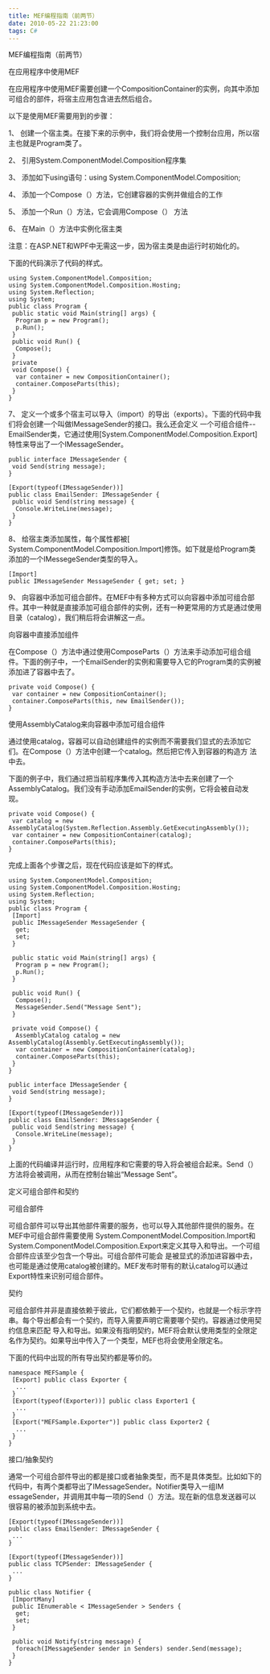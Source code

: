 ```yaml
---
title: MEF编程指南（前两节）
date: 2010-05-22 21:23:00
tags: C#
---
```


MEF编程指南（前两节）

在应用程序中使用MEF

在应用程序中使用MEF需要创建一个CompositionContainer的实例，向其中添加可组合的部件，将宿主应用包含进去然后组合。

以下是使用MEF需要用到的步骤：

1、  创建一个宿主类。在接下来的示例中，我们将会使用一个控制台应用，所以宿主也就是Program类了。

2、  引用System.ComponentModel.Composition程序集

3、  添加如下using语句：using System.ComponentModel.Composition;

4、  添加一个Compose（）方法，它创建容器的实例并做组合的工作

5、  添加一个Run（）方法，它会调用Compose（）  方法

6、  在Main（）方法中实例化宿主类

注意：在ASP.NET和WPF中无需这一步，因为宿主类是由运行时初始化的。

下面的代码演示了代码的样式。

```
using System.ComponentModel.Composition;
using System.ComponentModel.Composition.Hosting;
using System.Reflection;
using System;
public class Program {
 public static void Main(string[] args) {
  Program p = new Program();
  p.Run();
 }
 public void Run() {
  Compose();
 }
 private
 void Compose() {
  var container = new CompositionContainer();
  container.ComposeParts(this);
 }
}
```

7、  定义一个或多个宿主可以导入（import）的导出（exports）。下面的代码中我们将会创建一个叫做IMessageSender的接口。我么还会定义
一个可组合组件--EmailSender类，它通过使用[System.ComponentModel.Composition.Export]特性来导出了一个IMessageSender。

```
public interface IMessageSender {
 void Send(string message);
}

[Export(typeof(IMessageSender))]
public class EmailSender: IMessageSender {
 public void Send(string message) {
  Console.WriteLine(message);
 }
}
```

8、  给宿主类添加属性，每个属性都被[  System.ComponentModel.Composition.Import]修饰。如下就是给Program类添加的一个IMessegeSender类型的导入。
```
[Import]
public IMessageSender MessageSender { get; set; }
```

9、  向容器中添加可组合部件。在MEF中有多种方式可以向容器中添加可组合部件。其中一种就是直接添加可组合部件的实例，还有一种更常用的方式是通过使用目录（catalog），我们稍后将会讲解这一点。

向容器中直接添加组件

在Compose（）方法中通过使用ComposeParts（）方法来手动添加可组合组件。下面的例子中，一个EmailSender的实例和需要导入它的Program类的实例被添加进了容器中去了。
```
private void Compose() {
 var container = new CompositionContainer();
 container.ComposeParts(this, new EmailSender());
}
```

使用AssemblyCatalog来向容器中添加可组合组件

通过使用catalog，容器可以自动创建组件的实例而不需要我们显式的去添加它们。在Compose（）方法中创建一个catalog。然后把它传入到容器的构造方
法中去。

下面的例子中，我们通过把当前程序集传入其构造方法中去来创建了一个AssemblyCatalog。我们没有手动添加EmailSender的实例，它将会被自动发
现。
```
private void Compose() {
 var catalog = new AssemblyCatalog(System.Reflection.Assembly.GetExecutingAssembly());
 var container = new CompositionContainer(catalog);
 container.ComposeParts(this);
}
```

完成上面各个步骤之后，现在代码应该是如下的样式。
```
using System.ComponentModel.Composition;
using System.ComponentModel.Composition.Hosting;
using System.Reflection;
using System;
public class Program {
 [Import]
 public IMessageSender MessageSender {
  get;
  set;
 }

 public static void Main(string[] args) {
  Program p = new Program();
  p.Run();
 }

 public void Run() {
  Compose();
  MessageSender.Send("Message Sent");
 }

 private void Compose() {
  AssemblyCatalog catalog = new AssemblyCatalog(Assembly.GetExecutingAssembly());
  var container = new CompositionContainer(catalog);
  container.ComposeParts(this);
 }
}

public interface IMessageSender {
 void Send(string message);
}

[Export(typeof(IMessageSender))]
public class EmailSender: IMessageSender {
 public void Send(string message) {
  Console.WriteLine(message);
 }
}
```

上面的代码编译并运行时，应用程序和它需要的导入将会被组合起来。Send（）方法将会被调用，从而在控制台输出“Message Sent”。

定义可组合部件和契约

可组合部件

可组合部件可以导出其他部件需要的服务，也可以导入其他部件提供的服务。在MEF中可组合部件需要使用
System.ComponentModel.Composition.Import和
System.ComponentModel.Composition.Export来定义其导入和导出。一个可组合部件应该至少包含一个导出。可组合部件可能会
是被显式的添加进容器中去，也可能是通过使用catalog被创建的。MEF发布时带有的默认catalog可以通过Export特性来识别可组合部件。

契约

可组合部件并非是直接依赖于彼此，它们都依赖于一个契约，也就是一个标示字符串。每个导出都会有一个契约，而导入需要声明它需要哪个契约。容器通过使用契约信息来匹配
导入和导出。如果没有指明契约，MEF将会默认使用类型的全限定名作为契约。如果导出中传入了一个类型，MEF也将会使用全限定名。

下面的代码中出现的所有导出契约都是等价的。

```
namespace MEFSample {
 [Export] public class Exporter {
  ...
 }
 [Export(typeof(Exporter))] public class Exporter1 {
  ...
 }
 [Export("MEFSample.Exporter")] public class Exporter2 {
  ...
 }
}
```

接口/抽象契约

通常一个可组合部件导出的都是接口或者抽象类型，而不是具体类型。比如如下的代码中，有两个类都导出了IMessageSender。Notifier类导入一组IM
essageSender，并调用其中每一项的Send（）方法。现在新的信息发送器可以很容易的被添加到系统中去。

```
[Export(typeof(IMessageSender))]
public class EmailSender: IMessageSender {
 ...
}

[Export(typeof(IMessageSender))]
public class TCPSender: IMessageSender {
 ...
}

public class Notifier {
 [ImportMany]
 public IEnumerable < IMessageSender > Senders {
  get;
  set;
 }

 public void Notify(string message) {
  foreach(IMessageSender sender in Senders) sender.Send(message);
 }
}
```